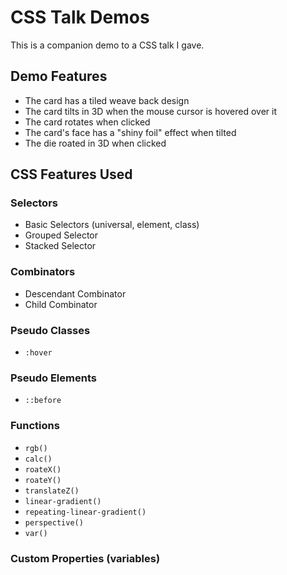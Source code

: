 # CSS Talk Demos
This is a companion demo to a CSS talk I gave.

## Demo Features
* The card has a tiled weave back design
* The card tilts in 3D when the mouse cursor is hovered over it
* The card rotates when clicked
* The card's face has a "shiny foil" effect when tilted
* The die roated in 3D when clicked

## CSS Features Used
### Selectors
* Basic Selectors (universal, element, class)
* Grouped Selector
* Stacked Selector

### Combinators
* Descendant Combinator
* Child Combinator

### Pseudo Classes
* `:hover`

### Pseudo Elements
* `::before`

### Functions
* `rgb()`
* `calc()`
* `roateX()`
* `roateY()`
* `translateZ()`
* `linear-gradient()`
* `repeating-linear-gradient()`
* `perspective()`
* `var()`

### Custom Properties (variables)
